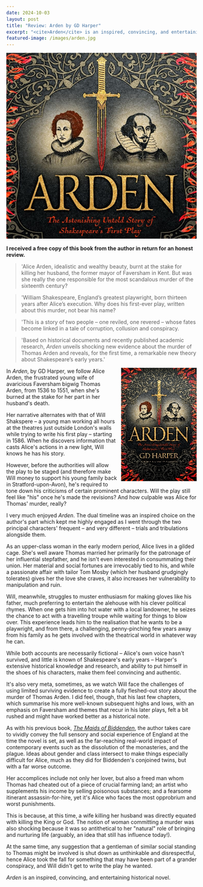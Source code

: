 ```yaml
---
date: 2024-10-03
layout: post
title: "Review: Arden by GD Harper"
excerpt: "<cite>Arden</cite> is an inspired, convincing, and entertaining historical novel."
featured-image: /images/arden.jpg
---
```


![Arden](/images/arden.jpg)

**I received a free copy of this book from the author in return for an honest review.**

> 'Alice Arden, idealistic and wealthy beauty, burnt at the stake for killing her husband, the former mayor of Faversham in Kent. But was she really the one responsible for the most scandalous murder of the sixteenth century?

> 'William Shakespeare, England’s greatest playwright, born thirteen years after Alice’s execution. Why does his first-ever play, written about this murder, not bear his name?

> 'This is a story of two people &ndash; one reviled, one revered &ndash; whose fates become linked in a tale of corruption, collusion and conspiracy.

> 'Based on historical documents and recently published academic research, <cite>Arden</cite> unveils shocking new evidence about the murder of Thomas Arden and reveals, for the first time, a remarkable new theory about Shakespeare’s early years.'

<img src="/images/arden-200.jpg" alt="Arden" style="float: right; margin-bottom: 10px; margin-left: 10px;">

In <cite>Arden</cite>, by GD Harper, we follow Alice Arden, the frustrated young wife of avaricious Faversham bigwig Thomas Arden, from 1536 to 1551, when she's burned at the stake for her part in her husband's death.

Her narrative alternates with that of Will Shakspere &ndash; a young man working all hours at the theatres just outside London's walls while trying to write his first play &ndash; starting in 1586. When he discovers information that casts Alice's actions in a new light, Will knows he has his story.

However, before the authorities will allow the play to be staged (and therefore make Will money to support his young family back in Stratford-upon-Avon), he's required to tone down his criticisms of certain prominent characters. Will the play still feel like "his" once he's made the revisions? And how culpable was Alice for Thomas' murder, really?

I very much enjoyed <cite>Arden</cite>. The dual timeline was an inspired choice on the author's part which kept me highly engaged as I went through the two principal characters' frequent &ndash; and very different &ndash; trials and tribulations alongside them.

As an upper-class woman in the early modern period, Alice lives in a gilded cage. She's well aware Thomas married her primarily for the patronage of her influential stepfather, and he isn't even interested in consummating their union. Her material and social fortunes are irrevocably tied to his, and while a passionate affair with tailor Tom Mosby (which her husband grudgingly tolerates) gives her the love she craves, it also increases her vulnerability to manipulation and ruin.

Will, meanwhile, struggles to muster enthusiasm for making gloves like his father, much preferring to entertain the alehouse with his clever political rhymes. When one gets him into hot water with a local landowner, he seizes the chance to act with a travelling troupe while waiting for things to blow over. This experience leads him to the realisation that he wants to be a playwright, and from there, a challenging, penny-pinching few years away from his family as he gets involved with the theatrical world in whatever way he can.

While both accounts are necessarily fictional &ndash; Alice's own voice hasn't survived, and little is known of Shakespeare's early years &ndash; Harper's extensive historical knowledge and research, and ability to put himself in the shoes of his characters, make them feel convincing and authentic.

It's also very meta, sometimes, as we watch Will face the challenges of using limited surviving evidence to create a fully fleshed-out story about the murder of Thomas Arden. I did feel, though, that his last few chapters, which summarise his more well-known subsequent highs and lows, with an emphasis on Faversham and themes that recur in his later plays, felt a bit rushed and might have worked better as a historical note.

As with his previous book, [<cite>The Maids of Biddenden</cite>](/blog-tour-the-maids-of-biddenden/), the author takes care to vividly convey the full sensory and social experience of England at the time the novel is set, as well as the far-reaching real-world impact of contemporary events such as the dissolution of the monasteries, and the plague. Ideas about gender and class intersect to make things especially difficult for Alice, much as they did for Biddenden's conjoined twins, but with a far worse outcome.

Her accomplices include not only her lover, but also a freed man whom Thomas had cheated out of a piece of crucial farming land; an artist who supplements his income by selling poisonous substances; and a fearsome itinerant assassin-for-hire, yet it's Alice who faces the most opprobrium and worst punishments.

This is because, at this time, a wife killing her husband was directly equated with killing the King or God. The notion of woman committing a murder was also shocking because it was so antithetical to her "natural" role of bringing and nurturing life (arguably, an idea that still has influence today!).

At the same time, any suggestion that a gentleman of similar social standing to Thomas might be involved is shut down as unthinkable and disrespectful, hence Alice took the fall for something that may have been part of a grander conspiracy, and Will didn't get to write the play he wanted.

<cite>Arden</cite> is an inspired, convincing, and entertaining historical novel.